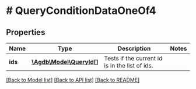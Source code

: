 # # QueryConditionDataOneOf4

## Properties

Name | Type | Description | Notes
------------ | ------------- | ------------- | -------------
**ids** | [**\Agdb\Model\QueryId[]**](QueryId.md) | Tests if the current id is in the list of ids. |

[[Back to Model list]](../../README.md#models) [[Back to API list]](../../README.md#endpoints) [[Back to README]](../../README.md)
